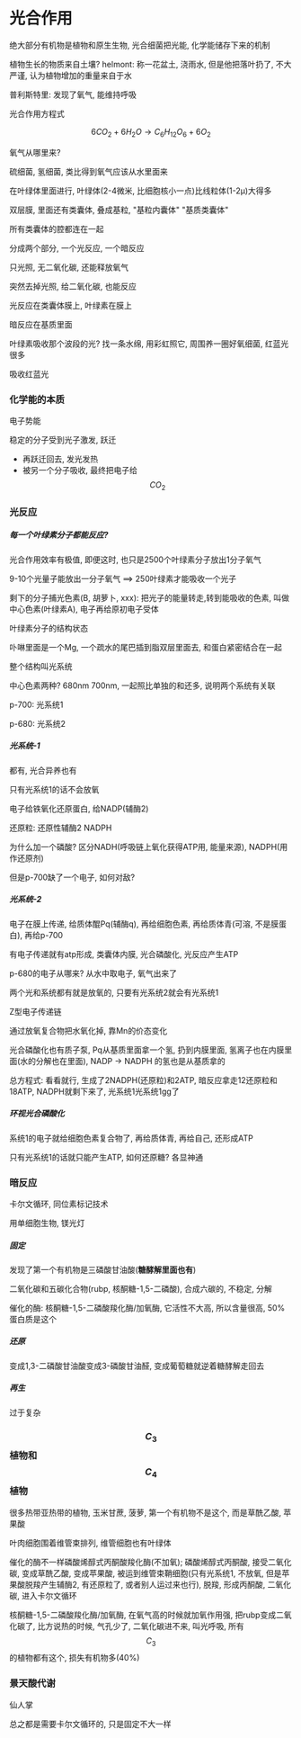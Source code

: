 # 光合作用

绝大部分有机物是植物和原生生物, 光合细菌把光能, 化学能储存下来的机制

植物生长的物质来自土壤? helmont: 称一花盆土, 浇雨水, 但是他把落叶扔了, 不大严谨, 认为植物增加的重量来自于水

普利斯特里: 发现了氧气, 能维持呼吸

光合作用方程式

$$6CO_{2} + 6H_{2}O \to C_6H_{12}O_6 + 6O_2$$

氧气从哪里来?

硫细菌, 氢细菌, 类比得到氧气应该从水里面来

在叶绿体里面进行, 叶绿体(2-4微米, 比细胞核小一点)比线粒体(1-2μ)大得多

双层膜, 里面还有类囊体, 叠成基粒, "基粒内囊体" "基质类囊体"

所有类囊体的腔都连在一起

分成两个部分, 一个光反应, 一个暗反应

只光照, 无二氧化碳, 还能释放氧气

突然去掉光照, 给二氧化碳, 也能反应

光反应在类囊体膜上, 叶绿素在膜上

暗反应在基质里面

叶绿素吸收那个波段的光? 找一条水绵, 用彩虹照它, 周围养一圈好氧细菌, 红蓝光很多

吸收红蓝光

### 化学能的本质

电子势能

稳定的分子受到光子激发, 跃迁
 - 再跃迁回去, 发光发热
 - 被另一个分子吸收, 最终把电子给$$CO_{2}$$

### 光反应

##### 每一个叶绿素分子都能反应?

光合作用效率有极值, 即便这时, 也只是2500个叶绿素分子放出1分子氧气

9-10个光量子能放出一分子氧气 ==> 250叶绿素才能吸收一个光子

剩下的分子捕光色素(B, 胡萝卜, xxx): 把光子的能量转走,转到能吸收的色素, 叫做中心色素(叶绿素A), 电子再给原初电子受体

叶绿素分子的结构状态

卟啉里面是一个Mg, 一个疏水的尾巴插到脂双层里面去, 和蛋白紧密结合在一起

整个结构叫光系统

中心色素两种? 680nm  700nm, 一起照比单独的和还多, 说明两个系统有关联

p-700: 光系统1

p-680: 光系统2

##### 光系统-1

都有, 光合异养也有

只有光系统1的话不会放氧

电子给铁氧化还原蛋白, 给NADP(辅酶2)

还原粒: 还原性辅酶2 NADPH

为什么加一个磷酸? 区分NADH(呼吸链上氧化获得ATP用, 能量来源), NADPH(用作还原剂)

但是p-700缺了一个电子, 如何对敌?

##### 光系统-2

电子在膜上传递, 给质体醌Pq(辅酶q), 再给细胞色素, 再给质体青(可溶, 不是膜蛋白), 再给p-700

有电子传递就有atp形成, 类囊体内膜, 光合磷酸化, 光反应产生ATP

p-680的电子从哪来? 从水中取电子, 氧气出来了

两个光和系统都有就是放氧的, 只要有光系统2就会有光系统1

Z型电子传递链

通过放氧复合物把水氧化掉, 靠Mn的价态变化

光合磷酸化也有质子泵, Pq从基质里面拿一个氢, 扔到内膜里面, 氢离子也在内膜里面(水的分解也在里面), NADP -> NADPH 的氢也是从基质拿的

总方程式: 看看就行, 生成了2NADPH(还原粒)和2ATP, 暗反应拿走12还原粒和18ATP, NADPH就剩下来了, 光系统1光系统1gg了

##### 环视光合磷酸化

系统1的电子就给细胞色素复合物了, 再给质体青, 再给自己, 还形成ATP

只有光系统1的话就只能产生ATP, 如何还原糖? 各显神通

### 暗反应

卡尔文循环, 同位素标记技术

用单细胞生物, 镁光灯

##### 固定

发现了第一个有机物是三磷酸甘油酸(**糖酵解里面也有**)

二氧化碳和五碳化合物(rubp, 核酮糖-1,5-二磷酸), 合成六碳的, 不稳定, 分解

催化的酶: 核酮糖-1,5-二磷酸羧化酶/加氧酶, 它活性不大高, 所以含量很高, 50%蛋白质是这个

##### 还原

变成1,3-二磷酸甘油酸变成3-磷酸甘油醛, 变成葡萄糖就逆着糖酵解走回去

##### 再生

过于复杂


### $$C_{3}$$植物和$$C_{4}$$植物

很多热带亚热带的植物, 玉米甘蔗, 菠萝, 第一个有机物不是这个, 而是草酰乙酸, 苹果酸

叶肉细胞围着维管束排列, 维管细胞也有叶绿体

催化的酶不一样磷酸烯醇式丙酮酸羧化酶(不加氧); 磷酸烯醇式丙酮酸, 接受二氧化碳, 变成草酰乙酸, 变成苹果酸, 被运到维管束鞘细胞(只有光系统1, 不放氧, 但是苹果酸脱羧产生辅酶2, 有还原粒了, 或者别人运过来也行), 脱羧, 形成丙酮酸, 二氧化碳, 进入卡尔文循环

核酮糖-1,5-二磷酸羧化酶/加氧酶, 在氧气高的时候就加氧作用强, 把rubp变成二氧化碳了, 比方说热的时候, 气孔少了, 二氧化碳进不来, 叫光呼吸, 所有$$C_{3}$$的植物都有这个, 损失有机物多(40%)

### 景天酸代谢

仙人掌

总之都是需要卡尔文循环的, 只是固定不大一样
